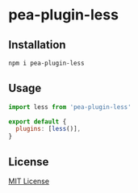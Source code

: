 # pea-plugin-less

## Installation

```sh
npm i pea-plugin-less
```

## Usage

```js
import less from 'pea-plugin-less'

export default {
  plugins: [less()],
}
```

## License

[MIT License](https://github.com/forsigner/pea-plugins/blob/master/LICENSE)
